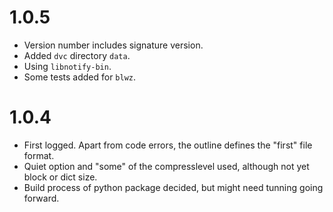 # 1.0.5

  * Version number includes signature version.
  * Added `dvc` directory `data`.
  * Using `libnotify-bin`.
  * Some tests added for `blwz`.

# 1.0.4

  * First logged. Apart from code errors, the outline defines the "first" file format.
  * Quiet option and "some" of the compresslevel used, although not yet block or dict size.
  * Build process of python package decided, but might need tunning going forward.